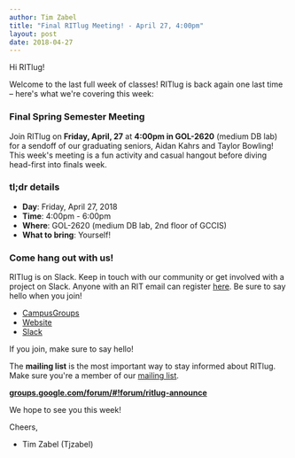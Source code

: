 ```yaml
---
author: Tim Zabel
title: "Final RITlug Meeting! - April 27, 4:00pm"
layout: post
date: 2018-04-27
---
```


Hi RITlug!

Welcome to the last full week of classes! RITlug is back again one last time – 
here's what we're covering this week:


### Final Spring Semester Meeting

Join RITlug on **Friday, April, 27** at **4:00pm in GOL-2620** (medium DB lab)
for a sendoff of our graduating seniors, Aidan Kahrs and Taylor Bowling! This
week's meeting is a fun activity and casual hangout before diving head-first 
into finals week. 

### tl;dr details

* **Day**: Friday, April 27, 2018
* **Time**: 4:00pm - 6:00pm
* **Where**: GOL-2620 (medium DB lab, 2nd floor of GCCIS)
* **What to bring**: Yourself!


### Come hang out with us!

RITlug is on Slack. Keep in touch with our community or get involved with a
project on Slack. Anyone with an RIT email can register
[here](https://rit-lug.slack.com/signup "Join the RITlug Slack"). Be sure to say
hello when you join!

* [CampusGroups](https://campusgroups.rit.edu/student_community?club_id=16071 "
RITlug on CampusGroups")
* [Website](http://ritlug.com "RIT Linux Users Group website")
* [Slack](https://rit-lug.slack.com/signup "Join the RITlug Slack")

If you join, make sure to say hello!

The **mailing list** is the most important way to stay informed about RITlug.
Make sure you're a member of our [mailing
list]({{site.social.mailinglist}} "RITlug mailing
list - Google Groups").

**[groups.google.com/forum/#!forum/ritlug-announce]({{site.social.mailinglist}} "RITlug mailing list - Google Groups")**

We hope to see you this week!

Cheers,
- Tim Zabel (Tjzabel)

